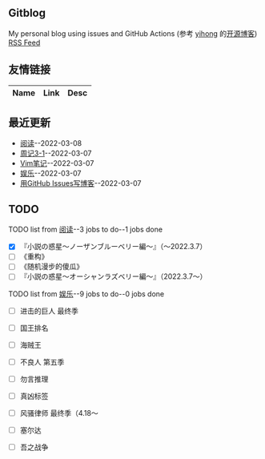 ## Gitblog
My personal blog using issues and GitHub Actions (参考 [yihong](https://github.com/yihong0618) 的[开源博客](https://github.com/yihong0618/gitblog/issues/177))
[RSS Feed](https://raw.githubusercontent.com/wjianbo/blog-data/main/feed.xml)
## 友情链接
| Name | Link | Desc | 
 | ---- | ---- | ---- |
## 最近更新
- [阅读](https://github.com/wjianbo/blog-data/issues/5)--2022-03-08
- [周记3-1](https://github.com/wjianbo/blog-data/issues/4)--2022-03-07
- [Vim笔记](https://github.com/wjianbo/blog-data/issues/3)--2022-03-07
- [娱乐](https://github.com/wjianbo/blog-data/issues/2)--2022-03-07
- [用GitHub Issues写博客](https://github.com/wjianbo/blog-data/issues/1)--2022-03-07
## TODO
TODO list from [阅读](https://github.com/wjianbo/blog-data/issues/5)--3 jobs to do--1 jobs done
- [x] 『小説の惑星〜ノーザンブルーベリー編～』（～2022.3.7）
- [ ] 《重构》
- [ ] 《随机漫步的傻瓜》
- [ ] 『小説の惑星〜オーシャンラズベリー編～』（2022.3.7〜）

TODO list from [娱乐](https://github.com/wjianbo/blog-data/issues/2)--9 jobs to do--0 jobs done
- [ ] 进击的巨人 最终季
- [ ] 国王排名
- [ ] 海贼王
- [ ] 不良人 第五季
- [ ] 勿言推理
- [ ] 真凶标签
- [ ] 风骚律师 最终季（4.18～
- [ ] 塞尔达
- [ ] 吾之战争

